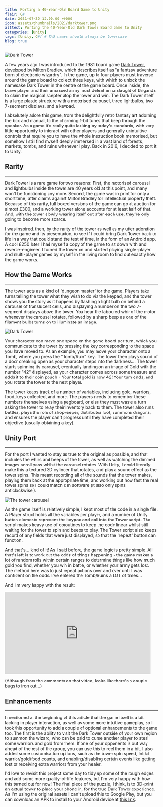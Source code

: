 ```yaml
---
title: Porting a 40-Year-Old Board Game to Unity
flair: C#
date: 2021-07-25 13:00:00 +0000
icon: assets/thumbnails/2021/darktower.png
alttext: Porting the 40-Year-Old Dark Tower Board Game to Unity
categories: [Unity]
tags: [Unity, C#] # TAG names should always be lowercase
blog: true
---
```


![Dark Tower]({{site.url}}/assets/posts/2021-07-25-dark-tower/darktower.jpg)

A few years ago I was introduced to the 1981 board game [Dark Tower](<https://en.wikipedia.org/wiki/Dark_Tower_(game)>), developed by Milton Bradley, which describes itself as "a fantasy adventure born of electronic wizardry". In the game, up to four players must traverse around the game board to collect three keys, with which to unlock the namesake Dark Tower in the centre of the game board. Once inside, the brave player and their amassed army must defeat an onslaught of Brigands to claim the magical scepter atop the tower and win. The Dark Tower itself is a large plastic structure with a motorised carousel, three lightbulbs, two 7-segment displays, and a keypad.

I absolutely adore this game, from the delightfully retro fantasy art adorning the box and manual, to the charming 1-bit tunes that beep through the speaker. As a game it's really quite lacking by today's standards, with very little opportunity to interact with other players and generally unintuitive controls that require you to have the whole instruction book memorised, but somehow I still find myself deeply immersed in a vast land of forests, markets, tombs, and ruins whenever I play. Back in 2016, I decided to port it to Unity.

## Rarity

---

Dark Tower is a rare game for two reasons: First, the motorised carousel and lightbulbs inside the tower are 40 years old at this point, and many won't be functioning any more. Second, the game was in print for only a short time, after claims against Milton Bradley for intellectual property theft. Because of this rarity, full boxed versions of the game can go at auction for almost £300, and a working tower alone accounts for at least half of that. And, with the tower slowly wearing itself out after each use, they're only going to become more scarce.

I was inspired, then, by the rarity of the tower as well as my utter adoration for the game and its presentation, to see if I could bring Dark Tower back to life in a way that could stand the test of time, in the form of an Android app. A cool £250 later I had myself a copy of the game to sit down with and reverse-engineer. I turned the tower on and started playing single-player and multi-player games by myself in the living room to find out exactly how the game works.

## How the Game Works

---

The tower acts as a kind of 'dungeon master' for the game. Players take turns telling the tower what they wish to do via the keypad, and the tower shows you the story as it happens by flashing a light bulb on behind a carousel of translucent cells, and displaying a number on the two 7-segment displays above the tower. You hear the laboured whir of the motor whenever the carousel rotates, followed by a sharp beep as one of the filament bulbs turns on to illuminate an image.

![Dark Tower]({{site.url}}/assets/posts/2021-07-25-dark-tower/warriors.jpg)

Your character can move one space on the game board per turn, which you communicate to the tower by pressing the key corresponding to the space you have moved to. As an example, you may move your character onto a Tomb, where you press the "Tomb/Ruin" key. The tower then plays sound of a door creaking open as your character steps into the darkness... The tower starts spinning its carousel, eventually landing on an image of Gold with the number "42" displayed, as your character comes across some treasure and adds it to their coin pouch - Your total gold is now 42! Your turn ends, and you rotate the tower to the next player.

The tower keeps track of a number of variables, including gold, warriors, food, keys collected, and more. The players needs to remember these numbers themselves using a pegboard, or else they must waste a turn asking the tower to relay their inventory back to them. The tower also runs battles, plays the role of shopkeeper, distributes loot, summons dragons, and ensures the player can't progress until they have completed their objective (usually obtaining a key).

## Unity Port

---

For the port I wanted to stay as true to the original as possible, and that includes the whirs and beeps of the tower, as well as watching the dimmed images scroll pass whilst the carousel rotates. With Unity, I could literally make this a textured 3D cylinder that rotates, and play a sound effect as the tower spins. This meant recording all of the sounds that the tower makes, playing them back at the appropriate time, and working out how fast the real tower spins so I could match it in software (it also only spins anticlockwise!).

![The tower carousel]({{site.url}}/assets/posts/2021-07-25-dark-tower/carousel.png)

As the game itself is relatively simple, I kept most of the code in a single file. A Player struct holds all the variables per player, and a number of Unity button elements represent the keypad and call into the Tower script. The script makes heavy use of coroutines to keep the code linear whilst still waiting for the tower to spin and beeps to play. The Tower script also keeps record of any fields that were just displayed, so that the 'repeat' button can function.

And that's... kind of it! As I said before, the game logic is pretty simple. All that's left is to work out the odds of things happening - the game makes a lot of random rolls within certain ranges to determine things like how much gold you find, whether you win in battle, or whether your army gets lost. The method here was to just repeat actions over and over until I was confident on the odds. I've entered the Tomb/Ruins a LOT of times...

And I'm very happy with the result:

<iframe width="480" height="270" src="https://www.youtube.com/embed/EYoXfLeXsU4" frameborder="0" allowfullscreen></iframe>

(Although from the comments on that video, looks like there's a couple bugs to iron out...)

## Enhancements

---

I mentioned at the beginning of this article that the game itself is a bit lacking in player interaction, as well as some more intuitive gameplay, so I took this opportunity to add a couple of optional enhancements to the game too. The first is the ability to visit the Dark Tower outside of your own region to summon the wizard, who can be paid to curse another player to steal some warriors and gold from them. If one of your opponents is out way ahead of the rest of the group, you can use this to reel them in a bit. I also added some customisation options, such as the tower spin speed, initial warrior/gold/food counts, and enabling/disabling certain events like getting lost or receiving extra warriors from your healer.

I'd love to revisit this project some day to tidy up some of the rough edges and add some more quality-of-life features, but I'm very happy with how this turned out for now! The final piece of the puzzle, I think, is to 3D-print an actual tower to place your phone in, for the true Dark Tower experience. As I'm using the original assets I can't upload this to Google Play, but you can download an APK to install to your Android device at [this link](https://github.com/Nin1/dark-tower/releases/download/v1.3/Dark-Tower-1.3.apk).
